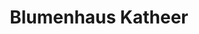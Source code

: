 ---
title: "Blumenhaus Katheer"
url: /dormagen/blumenhaus-katheer-saint-andre-strasse/
shop: Blumen
---
